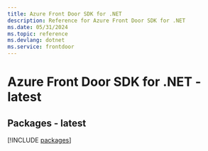 ```yaml
---
title: Azure Front Door SDK for .NET
description: Reference for Azure Front Door SDK for .NET
ms.date: 05/31/2024
ms.topic: reference
ms.devlang: dotnet
ms.service: frontdoor
---
```

# Azure Front Door SDK for .NET - latest
## Packages - latest
[!INCLUDE [packages](front-door-index.md)]